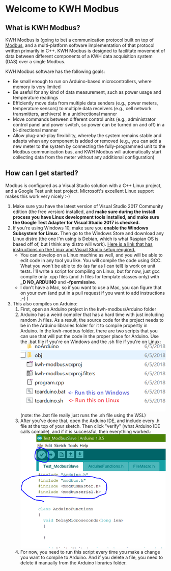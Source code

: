# Welcome to KWH Modbus
## What is KWH Modbus?
KWH Modbus is (going to be) a communication protocol built on top of [Modbus](https://en.wikipedia.org/wiki/Modbus), and a multi-platform software implementation of that protocol written primarily in C++. KWH Modbus is designed to facilitate movement of data between different components of a KWH data acquisition system (DAS) over a single Modbus.

KWH Modbus software has the following goals:
* Be small enough to run on Arduino-based microcontrollers, where memory is very limited
* Be useful for any kind of data measurement, such as power usage and temperature readings
* Efficiently move data from multiple data senders (e.g., power meters, temperature sensors) to multiple data receivers (e.g., cell network transmitters, archivers) in a unidirectional manner
* Move commands between different control units (e.g., administrator control panel and power switch, so power can be turned on and off) in a bi-directional manner
* Allow plug-and-play flexibility, whereby the system remains stable and adapts when any component is added or removed (e.g., you can add a new meter to the system by connecting the fully-programmed unit to the Modbus communication bus, and KWH Modbus will automatically start collecting data from the meter without any additional configuration)

## How can I get started?
Modbus is configured as a Visual Studio solution with a C++ Linux project, and a Google Test unit test project. Microsoft's excellent Linux support makes this work very nicely :-)
1. Make sure you have the latest version of Visual Studio 2017 Community edition (the free version) installed, and **make sure during the install process you have Linux development tools installed, and make sure the Google Test Adapter for Visual Studio 2017 is checked.**
2. If you're using Windows 10, make sure you **enable the Windows Subsystem for Linux.** Then go to the Windows Store and download any Linux distro (the one I'm using is Debian, which is what Raspian OS is based off of, but I think any distro will work). [Here is a link that has instructions on the Linux and Visual Studio setup required.](https://blogs.msdn.microsoft.com/vcblog/2017/02/08/targeting-windows-subsystem-for-linux-from-visual-studio/)
	* You can develop on a Linux machine as well, and you will be able to edit code in any tool you like. You will compile the code using GCC. What you won't be able to do (as far as I can tell) is work on unit tests. I'll write a script for compiling on Linux, but for now, just gcc compile only .cpp files (and .h files for template classes only) with **_D NO_ARDUINO** and **-fpermissive**.
	* I don't have a Mac, so if you want to use a Mac, you can figure that on your own (and put in a pull request if you want to add instructions ;-) )
3. This also compiles on Arduino:
	1. First, open an Arduino project in the kwh-modbus/Arduino folder
	2. Arduino has a weird compiler that has a hard time with just including random .h files. As a result, the source code for the project needs to be in the Arduino libraries folder for it to compile propertly in Arduino. In the kwh-modbus folder, there are two scripts that you can use that will put the code in the proper place for Arduino. Use the .bat file if you're on Windows and the .sh file if you're on Linux: ![The two different scripts that copies the source code to the Arduino libraries folder](https://github.com/AlexKven/kwh-modbus/raw/documentation/documentation/images/arduino_script.png)
(note: the .bat file really just runs the .sh file using the WSL)
	3. After you've done that, open the Arduino IDE, and include every .h file at the top of your sketch. Then click "verify" (what Arduino IDE calls compile), and if it is successful, then everything worked.:![Compiling in Arduino](https://github.com/AlexKven/kwh-modbus/raw/documentation/documentation/images/arduino_verify.PNG)
	4. For now, you need to run this script every time you make a change you want to compile to Arduino. And if you delete a file, you need to delete it manually from the Arduino libraries folder.





